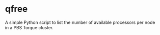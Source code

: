 # qfree
A simple Python script to list the number of available processors per node in a PBS Torque cluster.
